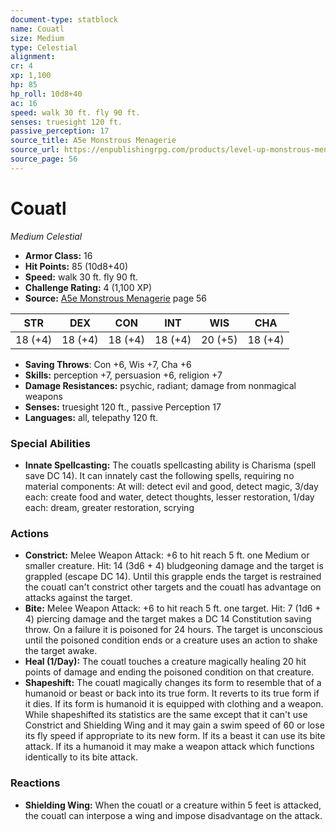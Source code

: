```yaml
---
document-type: statblock
name: Couatl
size: Medium
type: Celestial
alignment: 
cr: 4
xp: 1,100
hp: 85
hp_roll: 10d8+40
ac: 16
speed: walk 30 ft. fly 90 ft.
senses: truesight 120 ft. 
passive_perception: 17
source_title: A5e Monstrous Menagerie
source_url: https://enpublishingrpg.com/products/level-up-monstrous-menagerie-a5e
source_page: 56
---
```


# Couatl

*Medium* *Celestial*

- **Armor Class:** 16
- **Hit Points:** 85 (10d8+40)
- **Speed:** walk 30 ft. fly 90 ft.
- **Challenge Rating:** 4 (1,100 XP)
- **Source:** [A5e Monstrous Menagerie](https://enpublishingrpg.com/products/level-up-monstrous-menagerie-a5e) page 56

| STR | DEX | CON | INT | WIS | CHA |
| --- | --- | --- | --- | --- | --- |
| 18 (+4) | 18 (+4) | 18 (+4) | 18 (+4) | 20 (+5) | 18 (+4) |

- **Saving Throws**: Con +6, Wis +7, Cha +6
- **Skills:** perception +7, persuasion +6, religion +7
- **Damage Resistances:** psychic, radiant; damage from nonmagical weapons
- **Senses:** truesight 120 ft., passive Perception 17
- **Languages:** all, telepathy 120 ft.

### Special Abilities

- **Innate Spellcasting:** The couatls spellcasting ability is Charisma (spell save DC 14). It can innately cast the following spells, requiring no material components: At will: detect evil and good, detect magic, 3/day each: create food and water, detect thoughts, lesser restoration, 1/day each: dream, greater restoration, scrying

### Actions

- **Constrict:** Melee Weapon Attack: +6 to hit  reach 5 ft.  one Medium or smaller creature. Hit: 14 (3d6 + 4) bludgeoning damage  and the target is grappled (escape DC 14). Until this grapple ends  the target is restrained  the couatl can't constrict other targets  and the couatl has advantage on attacks against the target.
- **Bite:** Melee Weapon Attack: +6 to hit  reach 5 ft.  one target. Hit: 7 (1d6 + 4) piercing damage  and the target makes a DC 14 Constitution saving throw. On a failure  it is poisoned for 24 hours. The target is unconscious until the poisoned condition ends or a creature uses an action to shake the target awake.
- **Heal (1/Day):** The couatl touches a creature  magically healing 20 hit points of damage and ending the poisoned condition on that creature.
- **Shapeshift:** The couatl magically changes its form to resemble that of a humanoid or beast  or back into its true form. It reverts to its true form if it dies. If its form is humanoid  it is equipped with clothing and a weapon. While shapeshifted  its statistics are the same except that it can't use Constrict and Shielding Wing and it may gain a swim speed of 60 or lose its fly speed if appropriate to its new form. If its a beast  it can use its bite attack. If its a humanoid  it may make a weapon attack  which functions identically to its bite attack.

### Reactions

- **Shielding Wing:** When the couatl or a creature within 5 feet is attacked, the couatl can interpose a wing and impose disadvantage on the attack.
